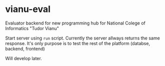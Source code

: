 # vianu-eval

Evaluator backend for new programming hub for National Colege of Informatics "Tudor Vianu"

Start server using `run` script.
Currently the server allways returns the same response.
It's only purpose is to test the rest of the platform (databse, backend, frontend)

Will develop later.
